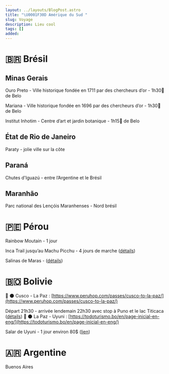 ```yaml
---
layout: ../layouts/BlogPost.astro
title: "\U0001F30D Amérique du Sud "
slug: Voyage
description: Lieu cool
tags: []
added: 
---
```


# 🇧🇷 Brésil

## Minas Gerais

Ouro Preto - Ville historique fondée en 1711 par des chercheurs d’or - 1h30🚗 de Belo

Mariana - Ville historique fondée en 1696 par des chercheurs d’or - 1h30🚗 de Belo

Institut Inhotim - Centre d’art et jardin botanique - 1h15🚗 de Belo

## État de Rio de Janeiro

Paraty - jolie ville sur la côte

## Paraná

Chutes d'Iguazú - entre l’Argentine et le Brésil

## Maranhão

Parc national des Lençóis Maranhenses - Nord brésil

# 🇵🇪 Pérou

Rainbow Moutain - 1 jour

Inca Trail jusqu’au Machu Picchu - 4 jours de marche ([détails](https://www.machupicchureservations.org/tour/inca-trail-4-days))

Salinas de Maras - ([détails](https://www.machupicchureservations.org/tour/moray-and-salt-mines-of-maras-tour))

# 🇧🇴 Bolivie

🚌 🌑 Cusco - La Paz : [https://www.peruhop.com/passes/cusco-to-la-paz/](https://www.peruhop.com/passes/cusco-to-la-paz/)

Départ 21h30 - arrivée lendemain 22h30 avec stop à Puno et le lac Titicaca ([détails](https://www.peruhop.com/passes/cusco-to-la-paz/))
🚌 🌑 La Paz - Uyuni : [https://todoturismo.bo/en/page-inicial-en-eng/](https://todoturismo.bo/en/page-inicial-en-eng/)

Salar de Uyuni - 1 jour environ 80$ ([lien](https://www.findlocaltrips.com/en/a/salar-de-uyuni-tours-bolivia))

# 🇦🇷 Argentine

Buenos Aires
